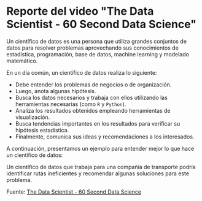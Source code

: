# Reporte del video "The Data Scientist - 60 Second Data Science"

Un científico de datos es una persona que utiliza grandes conjuntos de datos para resolver problemas aprovechando sus conocimientos de estadística, programación, base de datos, machine learning y modelado matemático. 

En un día común, un científico de datos realiza lo siguiente:

- Debe entender los problemas de negocios o de organización.
- Luego, anota algunas hipótesis.
- Busca los datos necesarios y trabaja con ellos utilizando las herramientas necesarias (como `R` y `Python`).
- Analiza los resultados obtenidos empleando herramientas de visualización.
- Busca tendencias importantes en los resultados para verificar su hipótesis estadística.
- Finalmente, comunica sus ideas y recomendaciones a los interesados.

A continuación, presentamos un ejemplo para entender mejor lo que hace un científico de datos:

Un científico de datos que trabaja para una compañía de transporte podría identificar rutas ineficientes y recomendar algunas soluciones para este problema.

Fuente: [The Data Scientist - 60 Second Data Science](https://www.youtube.com/watch?v=i2jwZcWicSY "The Data Scientist - 60 Second Data Science")
